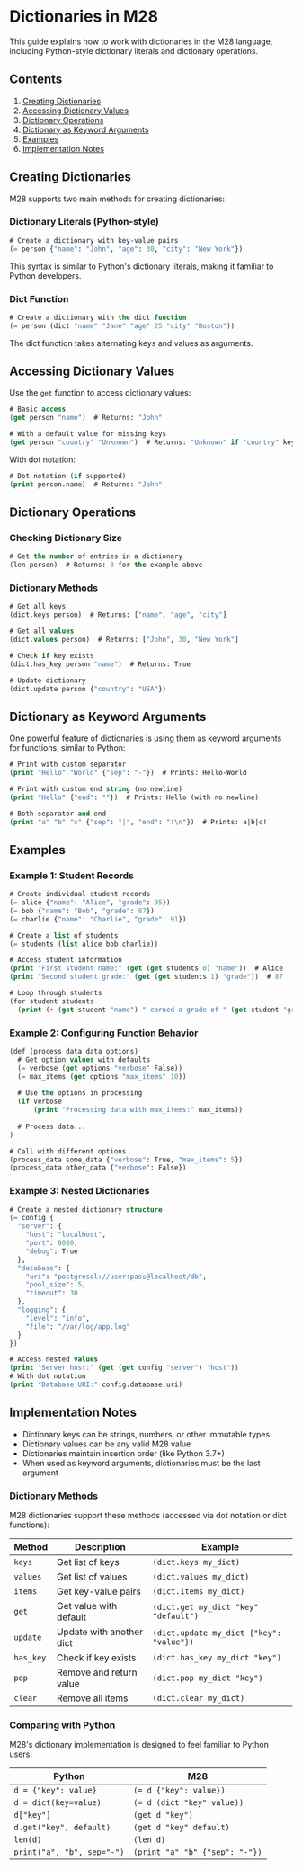 # Dictionaries in M28

This guide explains how to work with dictionaries in the M28 language, including Python-style dictionary literals and dictionary operations.

## Contents
1. [Creating Dictionaries](#creating-dictionaries)
2. [Accessing Dictionary Values](#accessing-dictionary-values)
3. [Dictionary Operations](#dictionary-operations)
4. [Dictionary as Keyword Arguments](#dictionary-as-keyword-arguments)
5. [Examples](#examples)
6. [Implementation Notes](#implementation-notes)

## Creating Dictionaries

M28 supports two main methods for creating dictionaries:

### Dictionary Literals (Python-style)

```lisp
# Create a dictionary with key-value pairs
(= person {"name": "John", "age": 30, "city": "New York"})
```

This syntax is similar to Python's dictionary literals, making it familiar to Python developers.

### Dict Function

```lisp
# Create a dictionary with the dict function
(= person (dict "name" "Jane" "age" 25 "city" "Boston"))
```

The dict function takes alternating keys and values as arguments.

## Accessing Dictionary Values

Use the `get` function to access dictionary values:

```lisp
# Basic access
(get person "name")  # Returns: "John"

# With a default value for missing keys
(get person "country" "Unknown")  # Returns: "Unknown" if "country" key doesn't exist
```

With dot notation:

```lisp
# Dot notation (if supported)
(print person.name)  # Returns: "John"
```

## Dictionary Operations

### Checking Dictionary Size

```lisp
# Get the number of entries in a dictionary
(len person)  # Returns: 3 for the example above
```

### Dictionary Methods

```lisp
# Get all keys
(dict.keys person)  # Returns: ["name", "age", "city"]

# Get all values
(dict.values person)  # Returns: ["John", 30, "New York"]

# Check if key exists
(dict.has_key person "name")  # Returns: True

# Update dictionary
(dict.update person {"country": "USA"})
```

## Dictionary as Keyword Arguments

One powerful feature of dictionaries is using them as keyword arguments for functions, similar to Python:

```lisp
# Print with custom separator
(print "Hello" "World" {"sep": "-"})  # Prints: Hello-World

# Print with custom end string (no newline)
(print "Hello" {"end": ""})  # Prints: Hello (with no newline)

# Both separator and end
(print "a" "b" "c" {"sep": "|", "end": "!\n"})  # Prints: a|b|c!
```

## Examples

### Example 1: Student Records

```lisp
# Create individual student records
(= alice {"name": "Alice", "grade": 95})
(= bob {"name": "Bob", "grade": 87})
(= charlie {"name": "Charlie", "grade": 91})

# Create a list of students
(= students (list alice bob charlie))

# Access student information
(print "First student name:" (get (get students 0) "name"))  # Alice
(print "Second student grade:" (get (get students 1) "grade"))  # 87

# Loop through students
(for student students
  (print (+ (get student "name") " earned a grade of " (get student "grade"))))
```

### Example 2: Configuring Function Behavior

```lisp
(def (process_data data options)
  # Get option values with defaults
  (= verbose (get options "verbose" False))
  (= max_items (get options "max_items" 10))
  
  # Use the options in processing
  (if verbose
      (print "Processing data with max_items:" max_items))
  
  # Process data...
)

# Call with different options
(process_data some_data {"verbose": True, "max_items": 5})
(process_data other_data {"verbose": False})
```

### Example 3: Nested Dictionaries

```lisp
# Create a nested dictionary structure
(= config {
  "server": {
    "host": "localhost",
    "port": 8080,
    "debug": True
  },
  "database": {
    "uri": "postgresql://user:pass@localhost/db",
    "pool_size": 5,
    "timeout": 30
  },
  "logging": {
    "level": "info",
    "file": "/var/log/app.log"
  }
})

# Access nested values
(print "Server host:" (get (get config "server") "host"))
# With dot notation
(print "Database URI:" config.database.uri)
```

## Implementation Notes

- Dictionary keys can be strings, numbers, or other immutable types
- Dictionary values can be any valid M28 value
- Dictionaries maintain insertion order (like Python 3.7+)
- When used as keyword arguments, dictionaries must be the last argument

### Dictionary Methods

M28 dictionaries support these methods (accessed via dot notation or dict functions):

| Method | Description | Example |
|--------|-------------|---------|
| `keys` | Get list of keys | `(dict.keys my_dict)` |
| `values` | Get list of values | `(dict.values my_dict)` |
| `items` | Get key-value pairs | `(dict.items my_dict)` |
| `get` | Get value with default | `(dict.get my_dict "key" "default")` |
| `update` | Update with another dict | `(dict.update my_dict {"key": "value"})` |
| `has_key` | Check if key exists | `(dict.has_key my_dict "key")` |
| `pop` | Remove and return value | `(dict.pop my_dict "key")` |
| `clear` | Remove all items | `(dict.clear my_dict)` |

### Comparing with Python

M28's dictionary implementation is designed to feel familiar to Python users:

| Python | M28 |
|--------|-----|
| `d = {"key": value}` | `(= d {"key": value})` |
| `d = dict(key=value)` | `(= d (dict "key" value))` |
| `d["key"]` | `(get d "key")` |
| `d.get("key", default)` | `(get d "key" default)` |
| `len(d)` | `(len d)` |
| `print("a", "b", sep="-")` | `(print "a" "b" {"sep": "-"})` |